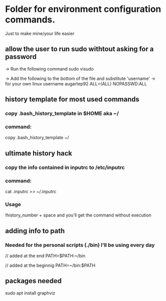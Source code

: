 # Folder for environment configuration commands.
Just to make mine/your life easier

## allow the user to run sudo withtout asking for a password
-> Run the following command
sudo visudo

-> Add the following to the bottom of the file and substitute 'username'
-> for your own linux username
augartep92     ALL=(ALL) NOPASSWD:ALL

## history template for most used commands

### copy .bash_history_template in $HOME aka ~/
### command:
copy .bash_history_template ~/

## ultimate history hack
### copy the info contained in inputrc to /etc/inputrc
### command:
cat .inputrc >> ~/.inputrc

### Usage
!history_number + space and you'll get the command without execution

## adding info to path
### Needed for the personal scripts (./bin) I'll be using every day
// added at the end
PATH=$PATH:~/bin

// added at the beginnig
PATH=~/bin:$PATH

## packages needed
sudo apt install graphviz
